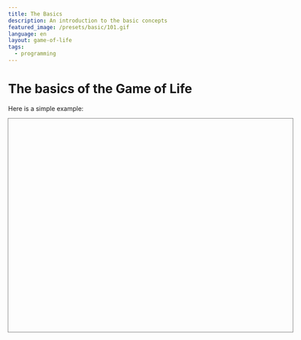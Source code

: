 ```yaml
---
title: The Basics
description: An introduction to the basic concepts
featured_image: /presets/basic/101.gif
language: en
layout: game-of-life
tags:
  - programming
---
```


# The basics of the Game of Life

Here is a simple example:

<script src="https://cdn.tailwindcss.com?plugins=typography"></script>
<script>
  tailwind.config = { darkMode: "class" };
  document.body.classList.add('dark')
</script>
<script src="/js/web-component.js"></script>
<div class="flex" style="width: 640px; height: 480px; outline: gray solid 1px">
  <game-of-life
    class="flex flex-col flex-1 justify-start w-full h-full"
    view="html"
    title="Demo of Life"
    image="/presets/simple/traffic-circle.gif"
    width="100"
    height="100"
    scale="10"
    delay="0"
  ></game-board>
</div>
